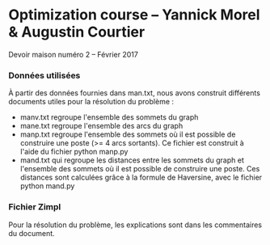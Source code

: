 # Optimization course – Yannick Morel & Augustin Courtier
Devoir maison numéro 2 – Février 2017

### Données utilisées
À partir des données fournies dans man.txt, nous avons construit différents documents utiles pour la résolution du problème :
+ manv.txt regroupe l'ensemble des sommets du graph
+ mane.txt regroupe l'ensemble des arcs du graph
+ manp.txt regroupe l'ensemble des sommets où il est possible de construire une poste (>= 4 arcs sortants). Ce fichier est construit à l'aide du fichier python manp.py
+ mand.txt qui regroupe les distances entre les sommets du graph et l'ensemble des sommets où il est possible de construire une poste. Ces distances sont calculées grâce à la formule de Haversine, avec le fichier python mand.py

### Fichier Zimpl
Pour la résolution du problème, les explications sont dans les commentaires du document. 